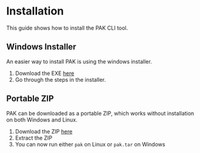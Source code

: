 # Installation

This guide shows how to install the PAK CLI tool.

## Windows Installer

An easier way to install PAK is using the windows installer.

1. Download the EXE [here](/static/dl/pak_install.exe)
2. Go through the steps in the installer.

## Portable ZIP

PAK can be downloaded as a portable ZIP, which works without installation on both
Windows and Linux.

1. Download the ZIP [here](/static/dl/pak_portable.zip)
2. Extract the ZIP
3. You can now run either `pak` on Linux or `pak.tar` on Windows
